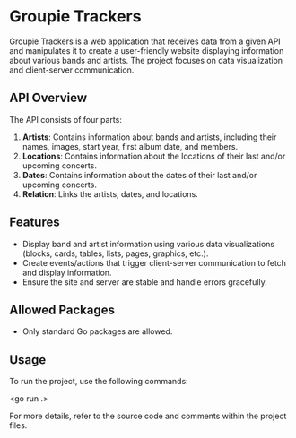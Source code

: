 # Groupie Trackers

Groupie Trackers is a web application that receives data from a given API and manipulates it to create a user-friendly website displaying information about various bands and artists. The project focuses on data visualization and client-server communication.

## API Overview

The API consists of four parts:
1. **Artists**: Contains information about bands and artists, including their names, images, start year, first album date, and members.
2. **Locations**: Contains information about the locations of their last and/or upcoming concerts.
3. **Dates**: Contains information about the dates of their last and/or upcoming concerts.
4. **Relation**: Links the artists, dates, and locations.

## Features

- Display band and artist information using various data visualizations (blocks, cards, tables, lists, pages, graphics, etc.).
- Create events/actions that trigger client-server communication to fetch and display information.
- Ensure the site and server are stable and handle errors gracefully.

## Allowed Packages

- Only standard Go packages are allowed.

## Usage

To run the project, use the following commands:

<go run .>


For more details, refer to the source code and comments within the project files.
